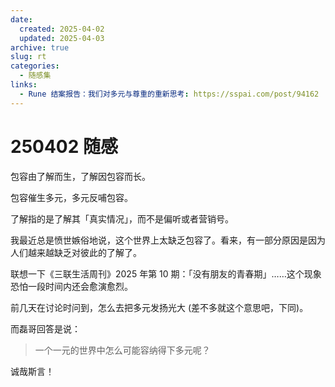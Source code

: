 ```yaml
---
date:
  created: 2025-04-02
  updated: 2025-04-03
archive: true
slug: rt
categories:
  - 随感集
links:
  - Rune 结案报告：我们对多元与尊重的重新思考: https://sspai.com/post/94162
---
```

# 250402 随感

包容由了解而生，了解因包容而长。

包容催生多元，多元反哺包容。

<!-- more -->

了解指的是了解其「真实情况」，而不是偏听或者营销号。

我最近总是愤世嫉俗地说，这个世界上太缺乏包容了。看来，有一部分原因是因为人们越来越缺乏对彼此的了解了。

联想一下《三联生活周刊》2025 年第 10 期：「没有朋友的青春期」……这个现象恐怕一段时间内还会愈演愈烈。

前几天在讨论时问到，怎么去把多元发扬光大 (差不多就这个意思吧，下同)。

而磊哥回答是说：

> 一个一元的世界中怎么可能容纳得下多元呢？

诚哉斯言！
